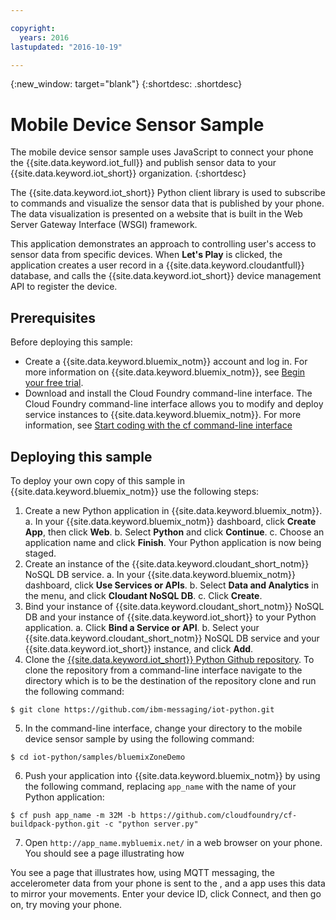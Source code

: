 ```yaml
---

copyright:
  years: 2016
lastupdated: "2016-10-19"

---
```


{:new_window: target="blank"}
{:shortdesc: .shortdesc}

# Mobile Device Sensor Sample

The mobile device sensor sample uses JavaScript to connect your phone the {{site.data.keyword.iot_full}} and publish sensor data to your {{site.data.keyword.iot_short}} organization.
{:shortdesc}

The {{site.data.keyword.iot_short}} Python client library is used to subscribe to commands and visualize the sensor data that is published by your phone. The data visualization is presented on a website that is built in the Web Server Gateway Interface (WSGI) framework.

This application demonstrates an approach to controlling user's access to sensor data from specific devices. When **Let's Play** is clicked, the application creates a user record in a {{site.data.keyword.cloudantfull}} database, and calls the {{site.data.keyword.iot_short}} device management API to register the device.

## Prerequisites

Before deploying this sample:

- Create a {{site.data.keyword.bluemix_notm}} account and log in. For more information on {{site.data.keyword.bluemix_notm}}, see [Begin your free trial](https://apps.admin.ibmcloud.com/manage/trial/bluemix.html).
- Download and install the Cloud Foundry command-line interface. The Cloud Foundry command-line interface allows you to modify and deploy service instances to {{site.data.keyword.bluemix_notm}}. For more information, see [Start coding with the cf command-line interface](https://www.ng.bluemix.net/docs/#starters/install_cli.html)

## Deploying this sample

To deploy your own copy of this sample in {{site.data.keyword.bluemix_notm}} use the following steps:

1. Create a new Python application in {{site.data.keyword.bluemix_notm}}.
  a. In your {{site.data.keyword.bluemix_notm}} dashboard, click **Create App**, then click **Web**.
  b. Select **Python** and click **Continue**.
  c. Choose an application name and click **Finish**.
  Your Python application is now being staged.
2. Create an instance of the {{site.data.keyword.cloudant_short_notm}} NoSQL DB service.
  a. In your {{site.data.keyword.bluemix_notm}} dashboard, click **Use Services or APIs**.
  b. Select **Data and Analytics** in the menu, and click **Cloudant NoSQL DB**.
  c. Click **Create**.
3. Bind your instance of {{site.data.keyword.cloudant_short_notm}} NoSQL DB and your instance of {{site.data.keyword.iot_short}} to your Python application.
  a. Click **Bind a Service or API**.
  b. Select your {{site.data.keyword.cloudant_short_notm}} NoSQL DB service and your {{site.data.keyword.iot_short}} instance, and click **Add**.
4. Clone the [{{site.data.keyword.iot_short}} Python Github repository](https://github.com/ibm-messaging/iot-python.git). To clone the repository from a command-line interface navigate to the directory which is to be the destination of the repository clone and run the following command:
```
$ git clone https://github.com/ibm-messaging/iot-python.git
```
5. In the command-line interface, change your directory to the mobile device sensor sample by using the following command:
```
$ cd iot-python/samples/bluemixZoneDemo
```
6. Push your application into {{site.data.keyword.bluemix_notm}} by using the following command, replacing `app_name` with the name of your Python application:
```
$ cf push app_name -m 32M -b https://github.com/cloudfoundry/cf-buildpack-python.git -c "python server.py"
```
7. Open `http://app_name.mybluemix.net/` in a web browser on your phone. You should see a page illustrating how

You see a page that illustrates how, using MQTT messaging, the accelerometer data from your
phone is sent to the <keyword conref="cloudoeconrefs.dita#cloudoeconrefs/iot_short"/>, and a
<keyword conref="cloudoeconrefs.dita#cloudoeconrefs/bluemix_short"/> app uses this data to mirror
your movements. Enter your device ID, click <uicontrol>Connect</uicontrol>, and then go on, try
moving your phone.
